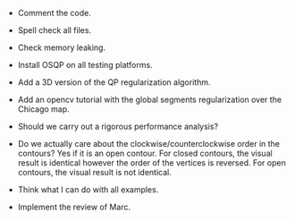 * Comment the code.
* Spell check all files.
* Check memory leaking.

* Install OSQP on all testing platforms.
* Add a 3D version of the QP regularization algorithm.
* Add an opencv tutorial with the global segments regularization over the Chicago map.
* Should we carry out a rigorous performance analysis?
* Do we actually care about the clockwise/counterclockwise order in the contours? Yes if it is an open contour. For closed contours, the visual result is identical however the order of the vertices is reversed. For open contours, the visual result is not identical.
* Think what I can do with all examples.

* Implement the review of Marc.
